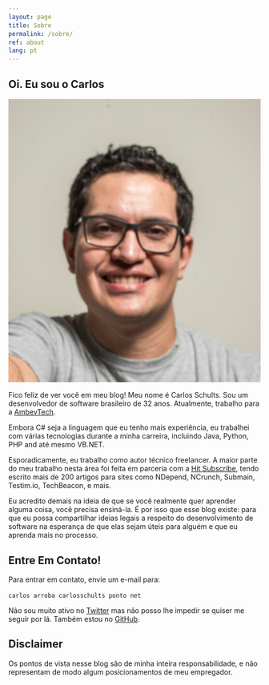 ```yaml
---
layout: page
title: Sobre
permalink: /sobre/
ref: about
lang: pt
---
```


## Oi. Eu sou o Carlos

![Picture by Marcio Sichieri](/img/foto.jpg)

Fico feliz de ver você em meu blog! Meu nome é Carlos Schults. Sou um desenvolvedor de software brasileiro de 32 anos. Atualmente, trabalho para a [AmbevTech](https://www.ambevtech.com.br/).

Embora C# seja a linguagem que eu tenho mais experiência, eu trabalhei com várias tecnologias durante a minha carreira, incluindo Java, Python, PHP and até mesmo VB.NET.

Esporadicamente, eu trabalho como autor técnico freelancer. A maior parte do meu trabalho nesta área foi feita em parceria com a [Hit Subscribe](https://hitsubscribe.com), tendo escrito mais de 200 artigos para sites como NDepend, NCrunch, Submain, Testim.io, TechBeacon, e mais.

Eu acredito demais na ideia de que se você realmente quer aprender alguma coisa, você precisa ensiná-la. É por isso que esse blog existe: para que eu possa compartilhar ideias legais a respeito do desenvolvimento de software na esperança de que elas sejam úteis para alguém e que eu aprenda mais no processo.
## Entre Em Contato!

Para entrar em contato, envie um e-mail para:

`carlos arroba carlosschults ponto net`

Não sou muito ativo no [Twitter](https://twitter.com/carlosschults) mas não posso lhe impedir se quiser me seguir por lá. Também estou no [GitHub](https://github.com/carlosschults).

## Disclaimer

Os pontos de vista nesse blog são de minha inteira responsabilidade, e não representam de modo algum posicionamentos de meu empregador.
